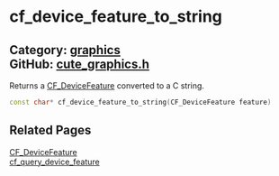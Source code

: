 # cf_device_feature_to_string

Category: [graphics](https://github.com/RandyGaul/cute_framework/blob/master/docs/api_reference?id=graphics)  
GitHub: [cute_graphics.h](https://github.com/RandyGaul/cute_framework/blob/master/include/cute_graphics.h)  
---

Returns a [CF_DeviceFeature](https://github.com/RandyGaul/cute_framework/blob/master/docs/graphics/cf_devicefeature.md) converted to a C string.

```cpp
const char* cf_device_feature_to_string(CF_DeviceFeature feature)
```

## Related Pages

[CF_DeviceFeature](https://github.com/RandyGaul/cute_framework/blob/master/docs/graphics/cf_devicefeature.md)  
[cf_query_device_feature](https://github.com/RandyGaul/cute_framework/blob/master/docs/graphics/cf_query_device_feature.md)  
